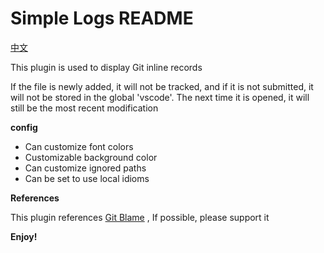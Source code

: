 # Simple Logs README

[中文](README.md)

This plugin is used to display Git inline records

If the file is newly added, it will not be tracked, and if it is not submitted, it will not be stored in the global 'vscode'. The next time it is opened, it will still be the most recent modification

**config**

* Can customize font colors
* Customizable background color
* Can customize ignored paths
* Can be set to use local idioms

**References**

This plugin references [Git Blame](https://marketplace.visualstudio.com/items?itemName=waderyan.gitblame) , If possible, please support it

**Enjoy!**
